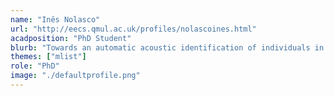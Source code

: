 ```yaml
---
name: "Inês Nolasco"
url: "http://eecs.qmul.ac.uk/profiles/nolascoines.html"
acadposition: "PhD Student"
blurb: "Towards an automatic acoustic identification of individuals in the wild"
themes: ["mlist"]
role: "PhD"
image: "./defaultprofile.png"
---
```

